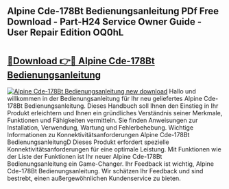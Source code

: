 ## Alpine Cde-178Bt Bedienungsanleitung PDf Free Download - Part-H24 Service Owner Guide - User Repair Edition OQ0hL

# <h2><a href="http://df1sty.blite.top/?on=Alpine+Cde-178Bt+Bedienungsanleitung">🔗Download 👉🔴 Alpine Cde-178Bt Bedienungsanleitung</a></h2>

[![Alpine Cde-178Bt Bedienungsanleitung new download](https://i.imgur.com/lujVjoI.png)](http://df1sty.blite.top/?on=Alpine+Cde-178Bt+Bedienungsanleitung)
Hallo und willkommen in der Bedienungsanleitung für Ihr neu geliefertes Alpine Cde-178Bt Bedienungsanleitung. Dieses Handbuch soll Ihnen den Einstieg in Ihr Produkt erleichtern und Ihnen ein gründliches Verständnis seiner Merkmale, Funktionen und Fähigkeiten vermitteln. Sie finden Anweisungen zur Installation, Verwendung, Wartung und Fehlerbehebung. Wichtige Informationen zu Konnektivitätsanforderungen Alpine Cde-178Bt BedienungsanleitungD Dieses Produkt erfordert spezielle Konnektivitätsanforderungen für eine optimale Leistung. Mit Funktionen wie der Liste der Funktionen ist Ihr neuer Alpine Cde-178Bt Bedienungsanleitung ein Game-Changer. Ihr Feedback ist wichtig, Alpine Cde-178Bt Bedienungsanleitung. Wir schätzen Ihr Feedback und sind bestrebt, einen außergewöhnlichen Kundenservice zu bieten.
